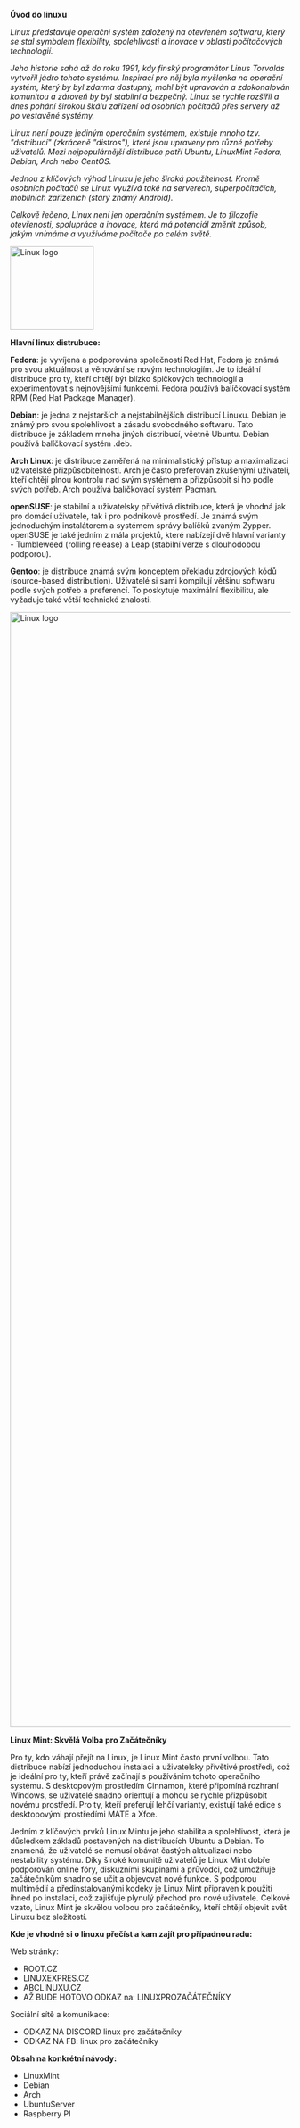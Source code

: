 
<!-- úvod do linuxu, možná přidat jeho výhody/nevýhody -->

**Úvod do linuxu**

*Linux představuje operační systém založený na otevřeném softwaru, který se stal symbolem flexibility, spolehlivosti a inovace v oblasti počítačových technologií.* 

*Jeho historie sahá až do roku 1991, kdy finský programátor Linus Torvalds vytvořil jádro tohoto systému. Inspirací pro něj byla myšlenka na operační systém, který by byl zdarma dostupný, mohl být upravován a zdokonalován komunitou a zároveň by byl stabilní a bezpečný. Linux se rychle rozšířil a dnes pohání širokou škálu zařízení od osobních počítačů přes servery až po vestavěné systémy.*

*Linux není pouze jediným operačním systémem, existuje mnoho tzv. "distribucí" (zkráceně "distros"), které jsou upraveny pro různé potřeby uživatelů. Mezi nejpopulárnější distribuce patří Ubuntu, LinuxMint Fedora, Debian, Arch nebo CentOS.*

*Jednou z klíčových výhod Linuxu je jeho široká použitelnost. Kromě osobních počítačů se Linux využívá také na serverech, superpočítačích, mobilních zařízeních (starý známý Android).*

*Celkově řečeno, Linux není jen operačním systémem. Je to filozofie otevřenosti, spolupráce a inovace, která má potenciál změnit způsob, jakým vnímáme a využíváme počítače po celém světě.*

<!-- Obrázek linux -->

<img src="https://d1csarkz8obe9u.cloudfront.net/posterpreviews/linux-logo-design-template-b04c5960543f942cbd64c81280a5a941_screen.jpg?ts=1659251350" alt="Linux logo" width="150" height="">

<!-- Zkrácené povídání o linux distribucí možná přidat odkaz na distrubuce -->

**Hlavní linux distrubuce:**

**Fedora**: je vyvíjena a podporována společností Red Hat, Fedora je známá pro svou aktuálnost a věnování se novým technologiím. Je to ideální distribuce pro ty, kteří chtějí být blízko špičkových technologií a experimentovat s nejnovějšími funkcemi. Fedora používá balíčkovací systém RPM (Red Hat Package Manager).

**Debian**: je jedna z nejstarších a nejstabilnějších distribucí Linuxu. Debian je známý pro svou spolehlivost a zásadu svobodného softwaru. Tato distribuce je základem mnoha jiných distribucí, včetně Ubuntu. Debian používá balíčkovací systém .deb.

**Arch Linux**: je distribuce zaměřená na minimalistický přístup a maximalizaci uživatelské přizpůsobitelnosti. Arch je často preferován zkušenými uživateli, kteří chtějí plnou kontrolu nad svým systémem a přizpůsobit si ho podle svých potřeb. Arch používá balíčkovací systém Pacman.

**openSUSE**: je stabilní a uživatelsky přívětivá distribuce, která je vhodná jak pro domácí uživatele, tak i pro podnikové prostředí. Je známá svým jednoduchým instalátorem a systémem správy balíčků zvaným Zypper. openSUSE je také jedním z mála projektů, které nabízejí dvě hlavní varianty - Tumbleweed (rolling release) a Leap (stabilní verze s dlouhodobou podporou).

**Gentoo**: je distribuce známá svým konceptem překladu zdrojových kódů (source-based distribution). Uživatelé si sami kompilují většinu softwaru podle svých potřeb a preferencí. To poskytuje maximální flexibilitu, ale vyžaduje také větší technické znalosti.

<img src="https://imageio.forbes.com/specials-images/imageserve/5dc1a7ccca425400079c78c4/A-few-Linux-distros-to-choose-from-----/960x0.jpg?height=287&width=711&fit=bounds" alt="Linux logo" width="2000" height="">

<!-- DOPORUČENÍ na konktétní linux ditribuci pro začátečníky -->

**Linux Mint: Skvělá Volba pro Začátečníky**

Pro ty, kdo váhají přejít na Linux, je Linux Mint často první volbou. Tato distribuce nabízí jednoduchou instalaci a uživatelsky přívětivé prostředí, což je ideální pro ty, kteří právě začínají s používáním tohoto operačního systému. S desktopovým prostředím Cinnamon, které připomíná rozhraní Windows, se uživatelé snadno orientují a mohou se rychle přizpůsobit novému prostředí. Pro ty, kteří preferují lehčí varianty, existují také edice s desktopovými prostředími MATE a Xfce.

Jedním z klíčových prvků Linux Mintu je jeho stabilita a spolehlivost, která je důsledkem základů postavených na distribucích Ubuntu a Debian. To znamená, že uživatelé se nemusí obávat častých aktualizací nebo nestability systému. Díky široké komunitě uživatelů je Linux Mint dobře podporován online fóry, diskuzními skupinami a průvodci, což umožňuje začátečníkům snadno se učit a objevovat nové funkce. S podporou multimédií a předinstalovanými kodeky je Linux Mint připraven k použití ihned po instalaci, což zajišťuje plynulý přechod pro nové uživatele. Celkově vzato, Linux Mint je skvělou volbou pro začátečníky, kteří chtějí objevit svět Linuxu bez složitostí.

<!-- ODKAZY kde začít a přečíst si o linuxu -->

**Kde je vhodné si o linuxu přečíst a kam zajít pro případnou radu:**

Web stránky:

- ROOT.CZ
- LINUXEXPRES.CZ
- ABCLINUXU.CZ
- AŽ BUDE HOTOVO ODKAZ na: LINUXPROZAČÁTEČNÍKY

Sociální sítě a komunikace:
- ODKAZ NA DISCORD linux pro začátečníky
- ODKAZ NA FB: linux pro začátečníky

**Obsah na konkrétní návody:**

- LinuxMint
- Debian
- Arch
- UbuntuServer
- Raspberry PI